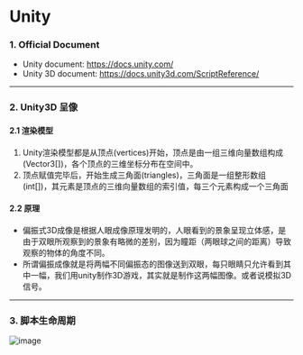 # Unity
### 1. Official Document
- Unity document: https://docs.unity.com/
- Unity 3D document: https://docs.unity3d.com/ScriptReference/
---
### 2. Unity3D 呈像
#### 2.1 渲染模型
1. Unity渲染模型都是从顶点(vertices)开始，顶点是由一组三维向量数组构成(Vector3[])，各个顶点的三维坐标分布在空间中。
2. 顶点赋值完毕后，开始生成三角面(triangles)，三角面是一组整形数组(int[])，其元素是顶点的三维向量数组的索引值，每三个元素构成一个三角面
#### 2.2 原理
- 偏振式3D成像是根据人眼成像原理发明的，人眼看到的景象呈现立体感，是由于双眼所观察到的景象有略微的差别，因为瞳距（两眼球之间的距离）导致观察的物体的角度不同。
- 所谓偏振成像就是将两幅不同偏振态的图像送到双眼，每只眼睛只允许看到其中一幅，我们用unity制作3D游戏，其实就是制作这两幅图像。或者说模拟3D信号。
---
### 3. 脚本生命周期
![image](https://github.com/Liangyue-1998/Csharp_learning/assets/61789633/063845a5-4de9-404a-8ad6-3295f3a67fd0)

